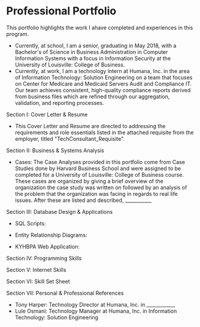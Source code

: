 # Professional Portfolio
This portfolio highlights the work I ahave completed and experiences in this program.
  - Currently, at school, I am a senior, graduating in May 2018, with a Bachelor's of Science in Business Administration in Computer Information Systems with a focus in Information Security at the University of Louisville: College of Business.
  - Currently, at work, I am a technology intern at Humana, Inc. in the area of Information Technology: Solution Engineering on a team that focuses on Center for Medicare and Medicaid Servers Audit and Compliance IT. Our team achieves consistent, high-quality compliance reports derived from business files which are refined through our aggregation, validation, and reporting processes.

Section I: Cover Letter & Resume
  - This Cover Letter and Resume are directed to addressing the requirements and role essentials listed in the attached requisite from the employer, titled "TechConsultant_Requisite".

Section II: Business & Systems Analysis
  - Cases: The Case Analyses provided in this portfolio come from Case Studies done by Harvard Business School and were assigned to be completed for a University of Louisville: College of Business course. These cases are organized by giving a brief overview of the organization the case study was written on followed by an analysis of the problem that the organization was facing in regards to real life issues. After these are listed and described, ___________

Section III: Database Design & Applications
  - SQL Scripts:
  
  - Entity Relationship Diagrams:
  
  - KYHBPA Web Application:

Section IV: Programming Skills

Section V: Internet Skills

Section VI: Skill Set Sheet

Section VII: Personal & Professional References
  - Tony Harper: Technology Director at Humana, Inc. in ____________
  - Lule Osmani: Technology Manager at Humana, Inc. in Information Technology: Solution Engineering
